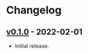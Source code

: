# Changelog

## [v0.1.0](https://github.com/56quarters/nws_exporter/tree/0.1.0) - 2022-02-01

* Initial release.
